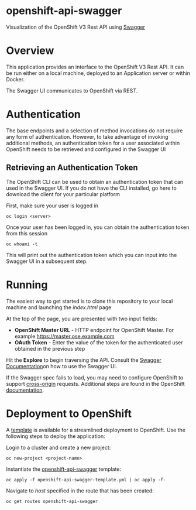 openshift-api-swagger
=================

Visualization of the OpenShift V3 Rest API using [Swagger](http://swagger.io)


# Overview

This application provides an interface to the OpenShift V3 Rest API. It can be run either on a local machine, deployed to an Application server or within Docker. 

The Swagger UI communicates to OpenShift via REST. 


# Authentication

The base endpoints and a selection of method invocations do not require any form of authentication. However, to take advantage of invoking additional methods, an authentication token for a user associated within OpenShift needs to be retrieved and configured in the Swagger UI

## Retrieving an Authentication Token

The OpenShift CLI can be used to obtain an authentication token that can used in the Swagger UI. If you do not have the CLI installed, go here to download the client for your particular platform

First, make sure your user is logged in

```
oc login <server>
```

Once your user has been logged in, you can obtain the authentication token from this session 

```
oc whoami -t
```

This will print out the authentication token which you can input into the Swagger UI in a subsequent step.

# Running

The easiest way to get started is to clone this repository to your local machine and launching the *index.html* page

At the top of the page, you are presented with two input fields: 

* **OpenShift Master URL** - HTTP endpoint for OpenShift Master. For example https://master.ose.example.com
* **OAuth Token** - Enter the value of the token for the authenticated user obtained in the previous step

Hit the **Explore** to begin traversing the API. Consult the [Swagger Documentation](http://swagger.io/getting-started/)on how to use the Swagger UI. 

If the Swagger spec fails to load, you may need to configure OpenShift to support [cross-origin](http://www.w3.org/TR/cors/) requests. Additional steps are found in the OpenShift [documentation](https://docs.openshift.com/container-platform/3.6/architecture/infrastructure_components/web_console.html).

# Deployment to OpenShift

A [template](https://docs.openshift.com/container-platform/latest/dev_guide/templates.html) is available for a streamlined deployment to OpenShift. Use the following steps to deploy the application:

Login to a cluster and create a new project:

```
oc new-project <project-name>
```

Instantiate the [openshift-api-swagger](openshift-api-swagger-template.yml) template:

```
oc apply -f openshift-api-swagger-template.yml | oc apply -f-
```

Navigate to _host_ specified in the route that has been created:

```
oc get routes openshift-api-swagger
```
